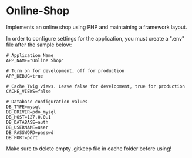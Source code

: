# Online-Shop
Implements an online shop using PHP and maintaining a framework layout.

In order to configure settings for the application, you must create a ".env"
file after the sample below:

```
# Application Name
APP_NAME="Online Shop"

# Turn on for development, off for production
APP_DEBUG=true

# Cache Twig views. Leave false for development, true for production
CACHE_VIEWS=false

# Database configuration values
DB_TYPE=mysql
DB_DRIVER=pdo_mysql
DB_HOST=127.0.0.1
DB_DATABASE=auth
DB_USERNAME=user
DB_PASSWORD=passwd
DB_PORT=port
```

Make sure to delete empty .gitkeep file in cache folder before using!
